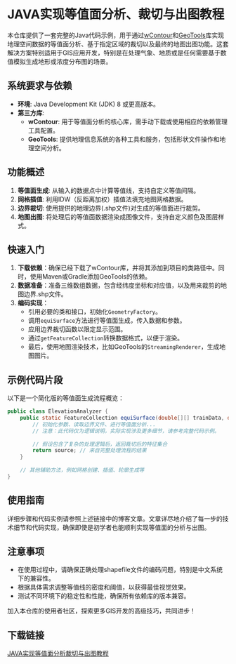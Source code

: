 # JAVA实现等值面分析、裁切与出图教程

本仓库提供了一套完整的Java代码示例，用于通过[wContour](注：原链接已省略)和[GeoTools](注：原链接已省略)库实现地理空间数据的等值面分析、基于指定区域的裁切以及最终的地图出图功能。这套解决方案特别适用于GIS应用开发，特别是在处理气象、地质或是任何需要基于数值模拟生成地形或浓度分布图的场景。

## 系统要求与依赖

- **环境**: Java Development Kit (JDK) 8 或更高版本。
- **第三方库**:
  - **wContour**: 用于等值面分析的核心库，需手动下载或使用相应的依赖管理工具配置。
  - **GeoTools**: 提供地理信息系统的各种工具和服务，包括形状文件操作和地理空间分析。

## 功能概述

1. **等值面生成**: 从输入的数据点中计算等值线，支持自定义等值间隔。
2. **网格插值**: 利用IDW（反距离加权）插值法填充地图网格数据。
3. **边界裁切**: 使用提供的地理边界(.shp文件)对生成的等值面进行裁剪。
4. **地图出图**: 将处理后的等值面数据渲染成图像文件，支持自定义颜色及图层样式。

## 快速入门

1. **下载依赖**：确保已经下载了wContour库，并将其添加到项目的类路径中。同时，使用Maven或Gradle添加GeoTools的依赖。
2. **数据准备**：准备三维数组数据，包含经纬度坐标和对应值，以及用来裁剪的地图边界.shp文件。
3. **编码实现**：
   - 引用必要的类和接口，初始化`GeometryFactory`。
   - 调用`equiSurface`方法进行等值面生成，传入数据和参数。
   - 应用边界裁切函数以限定显示范围。
   - 通过`getFeatureCollection`转换数据格式，以便于渲染。
   - 最后，使用地图渲染技术，比如GeoTools的`StreamingRenderer`，生成地图图片。

## 示例代码片段

以下是一个简化版的等值面生成流程概览：

```java
public class ElevationAnalyzer {
    public static FeatureCollection equiSurface(double[][] trainData, double[] dataInterval, int[] size, String boundaryFile) throws IOException {
        // 初始化参数、读取边界文件、进行等值面分析...
        // 注意：此代码仅为逻辑说明，实际实现涉及更多细节，请参考完整代码示例。
        
        // 假设包含了复杂的处理逻辑后，返回裁切后的特征集合
        return source; // 来自完整处理流程的结果
    }
    
    // 其他辅助方法，例如网格创建、插值、轮廓生成等
}
```

## 使用指南

详细步骤和代码实例请参照上述链接中的博客文章。文章详尽地介绍了每一步的技术细节和代码实现，确保即使是初学者也能顺利实现等值面的分析与出图。

## 注意事项

- 在使用过程中，请确保正确处理shapefile文件的编码问题，特别是中文系统下的兼容性。
- 根据具体需求调整等值线的密度和阈值，以获得最佳视觉效果。
- 测试不同环境下的稳定性和性能，确保所有依赖库的版本兼容。

加入本仓库的使用者社区，探索更多GIS开发的高级技巧，共同进步！

## 下载链接

[JAVA实现等值面分析裁切与出图教程](https://pan.quark.cn/s/690d42a9af7a)